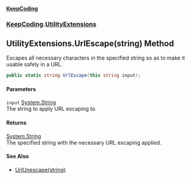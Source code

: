 #### [KeepCoding](index.md 'index')
### [KeepCoding](KeepCoding.md 'KeepCoding').[UtilityExtensions](UtilityExtensions.md 'KeepCoding.UtilityExtensions')
## UtilityExtensions.UrlEscape(string) Method
Escapes all necessary characters in the specified string so as to make it usable safely in a URL.
```csharp
public static string UrlEscape(this string input);
```
#### Parameters
<a name='KeepCoding.UtilityExtensions.UrlEscape(string).input'></a>
`input` [System.String](https://docs.microsoft.com/en-us/dotnet/api/System.String 'System.String')  
The string to apply URL escaping to.
  
#### Returns
[System.String](https://docs.microsoft.com/en-us/dotnet/api/System.String 'System.String')  
The specified string with the necessary URL escaping applied.
#### See Also
- [UrlUnescape(string)](UtilityExtensions.UrlUnescape.wopseDAcnqt+Xazfr3DKfw.md 'KeepCoding.UtilityExtensions.UrlUnescape(string)')
